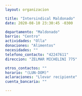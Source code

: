 ```yaml
---
layout: organizacion

title: "Intersindical Maldonado"
date: 2020-08-10 23:30:45 -0300

departamento: "Maldonado"
barrio: "Centro"
actividades: "Olla"
donaciones: "Alimentos"
necesidades: ""
telefono_contacto: "42247611"
direccion: "ZELMAR MICHELINI 775"

otros_contactos: ""
horario: "(LUN-DOM)"
aclaraciones: "Llevar recipiente"
cuenta_bancaria: ""

---
```

